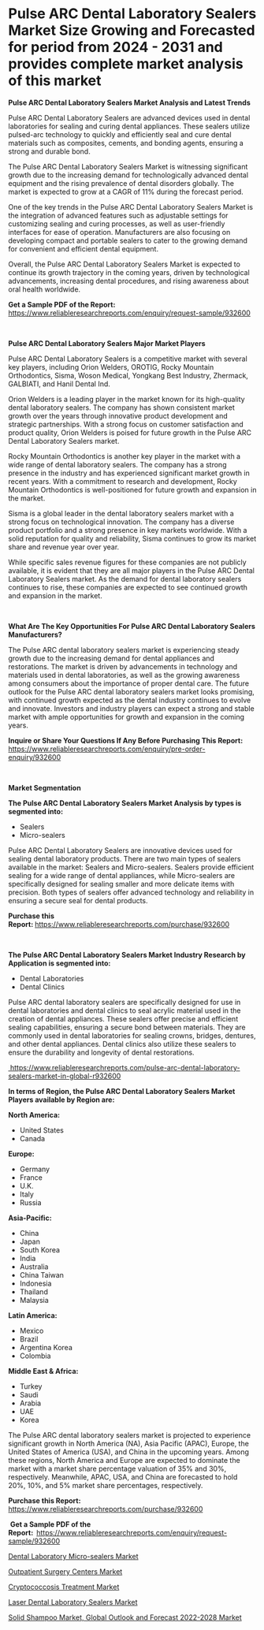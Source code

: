 <p><h1>Pulse ARC Dental Laboratory Sealers Market Size Growing and Forecasted for period from 2024 - 2031 and provides complete market analysis of this market</h1></p><p><strong>Pulse ARC Dental Laboratory Sealers Market Analysis and Latest Trends</strong></p>
<p><p>Pulse ARC Dental Laboratory Sealers are advanced devices used in dental laboratories for sealing and curing dental appliances. These sealers utilize pulsed-arc technology to quickly and efficiently seal and cure dental materials such as composites, cements, and bonding agents, ensuring a strong and durable bond.</p><p>The Pulse ARC Dental Laboratory Sealers Market is witnessing significant growth due to the increasing demand for technologically advanced dental equipment and the rising prevalence of dental disorders globally. The market is expected to grow at a CAGR of 11% during the forecast period.</p><p>One of the key trends in the Pulse ARC Dental Laboratory Sealers Market is the integration of advanced features such as adjustable settings for customizing sealing and curing processes, as well as user-friendly interfaces for ease of operation. Manufacturers are also focusing on developing compact and portable sealers to cater to the growing demand for convenient and efficient dental equipment.</p><p>Overall, the Pulse ARC Dental Laboratory Sealers Market is expected to continue its growth trajectory in the coming years, driven by technological advancements, increasing dental procedures, and rising awareness about oral health worldwide.</p></p>
<p><strong>Get a Sample PDF of the Report:&nbsp;</strong> <a href="https://www.reliableresearchreports.com/enquiry/request-sample/932600">https://www.reliableresearchreports.com/enquiry/request-sample/932600</a></p>
<p>&nbsp;</p>
<p><strong>Pulse ARC Dental Laboratory Sealers Major Market Players</strong></p>
<p><p>Pulse ARC Dental Laboratory Sealers is a competitive market with several key players, including Orion Welders, OROTIG, Rocky Mountain Orthodontics, Sisma, Woson Medical, Yongkang Best Industry, Zhermack, GALBIATI, and Hanil Dental Ind. </p><p>Orion Welders is a leading player in the market known for its high-quality dental laboratory sealers. The company has shown consistent market growth over the years through innovative product development and strategic partnerships. With a strong focus on customer satisfaction and product quality, Orion Welders is poised for future growth in the Pulse ARC Dental Laboratory Sealers market.</p><p>Rocky Mountain Orthodontics is another key player in the market with a wide range of dental laboratory sealers. The company has a strong presence in the industry and has experienced significant market growth in recent years. With a commitment to research and development, Rocky Mountain Orthodontics is well-positioned for future growth and expansion in the market.</p><p>Sisma is a global leader in the dental laboratory sealers market with a strong focus on technological innovation. The company has a diverse product portfolio and a strong presence in key markets worldwide. With a solid reputation for quality and reliability, Sisma continues to grow its market share and revenue year over year.</p><p>While specific sales revenue figures for these companies are not publicly available, it is evident that they are all major players in the Pulse ARC Dental Laboratory Sealers market. As the demand for dental laboratory sealers continues to rise, these companies are expected to see continued growth and expansion in the market.</p></p>
<p>&nbsp;</p>
<p><strong>What Are The Key Opportunities For Pulse ARC Dental Laboratory Sealers Manufacturers?</strong></p>
<p><p>The Pulse ARC dental laboratory sealers market is experiencing steady growth due to the increasing demand for dental appliances and restorations. The market is driven by advancements in technology and materials used in dental laboratories, as well as the growing awareness among consumers about the importance of proper dental care. The future outlook for the Pulse ARC dental laboratory sealers market looks promising, with continued growth expected as the dental industry continues to evolve and innovate. Investors and industry players can expect a strong and stable market with ample opportunities for growth and expansion in the coming years.</p></p>
<p><strong>Inquire or Share Your Questions If Any Before Purchasing This Report:</strong> <a href="https://www.reliableresearchreports.com/enquiry/pre-order-enquiry/932600">https://www.reliableresearchreports.com/enquiry/pre-order-enquiry/932600</a></p>
<p>&nbsp;</p>
<p><strong>Market Segmentation</strong></p>
<p><strong>The Pulse ARC Dental Laboratory Sealers Market Analysis by types is segmented into:</strong></p>
<p><ul><li>Sealers</li><li>Micro-sealers</li></ul></p>
<p><p>Pulse ARC Dental Laboratory Sealers are innovative devices used for sealing dental laboratory products. There are two main types of sealers available in the market: Sealers and Micro-sealers. Sealers provide efficient sealing for a wide range of dental appliances, while Micro-sealers are specifically designed for sealing smaller and more delicate items with precision. Both types of sealers offer advanced technology and reliability in ensuring a secure seal for dental products.</p></p>
<p><strong>Purchase this Report:&nbsp;</strong><a href="https://www.reliableresearchreports.com/purchase/932600">https://www.reliableresearchreports.com/purchase/932600</a></p>
<p>&nbsp;</p>
<p><strong>The Pulse ARC Dental Laboratory Sealers Market Industry Research by Application is segmented into:</strong></p>
<p><ul><li>Dental Laboratories</li><li>Dental Clinics</li></ul></p>
<p><p>Pulse ARC dental laboratory sealers are specifically designed for use in dental laboratories and dental clinics to seal acrylic material used in the creation of dental appliances. These sealers offer precise and efficient sealing capabilities, ensuring a secure bond between materials. They are commonly used in dental laboratories for sealing crowns, bridges, dentures, and other dental appliances. Dental clinics also utilize these sealers to ensure the durability and longevity of dental restorations.</p></p>
<p><a href="https://www.reliableresearchreports.com/pulse-arc-dental-laboratory-sealers-market-in-global-r932600">&nbsp;https://www.reliableresearchreports.com/pulse-arc-dental-laboratory-sealers-market-in-global-r932600</a></p>
<p><strong>In terms of Region, the Pulse ARC Dental Laboratory Sealers Market Players available by Region are:</strong></p>
<p>
    <p> <strong> North America: </strong>
        <ul>
            <li>United States</li>
            <li>Canada</li>
        </ul>
        </p> 
    <p> <strong> Europe: </strong>
        <ul>
            <li>Germany</li>
            <li>France</li>
            <li>U.K.</li>
            <li>Italy</li>
            <li>Russia</li>
        </ul>
        </p> 
    <p> <strong> Asia-Pacific: </strong>
        <ul>
            <li>China</li>
            <li>Japan</li>
            <li>South Korea</li>
            <li>India</li>
            <li>Australia</li>
            <li>China Taiwan</li>
            <li>Indonesia</li>
            <li>Thailand</li>
            <li>Malaysia</li>
        </ul>
        </p> 
    <p> <strong> Latin America: </strong>
        <ul>
            <li>Mexico</li>
            <li>Brazil</li>
            <li>Argentina Korea</li>
            <li>Colombia</li>
        </ul>
        </p> 
    <p> <strong> Middle East & Africa: </strong>
        <ul>
            <li>Turkey</li>
            <li>Saudi</li>
            <li>Arabia</li>
            <li>UAE</li>
            <li>Korea</li>
        </ul>
    </p>
    </p>
<p><p>The Pulse ARC dental laboratory sealers market is projected to experience significant growth in North America (NA), Asia Pacific (APAC), Europe, the United States of America (USA), and China in the upcoming years. Among these regions, North America and Europe are expected to dominate the market with a market share percentage valuation of 35% and 30%, respectively. Meanwhile, APAC, USA, and China are forecasted to hold 20%, 10%, and 5% market share percentages, respectively.</p></p>
<p><strong>Purchase this Report: </strong><a href="https://www.reliableresearchreports.com/purchase/932600">https://www.reliableresearchreports.com/purchase/932600</a></p>
<p>&nbsp;<strong>Get a Sample PDF of the Report:&nbsp;&nbsp;</strong><a href="https://www.reliableresearchreports.com/enquiry/request-sample/932600">https://www.reliableresearchreports.com/enquiry/request-sample/932600</a></p>
<p><strong></strong></p>
<p><p><a href="https://github.com/ashepherd82/Market-Research-Report-List-6/blob/main/dental-laboratory-micro-sealers-market.md">Dental Laboratory Micro-sealers Market</a></p><p><a href="https://medium.com/@colin.arnold9078/global-outpatient-surgery-centers-industry-types-applications-market-players-regional-growth-57a66bb767a5">Outpatient Surgery Centers Market</a></p><p><a href="https://medium.com/@david.mackay7867865/cryptococcosis-treatment-market-share-size-trends-industry-analysis-report-by-application-7f6e925acd0a">Cryptococcosis Treatment Market</a></p><p><a href="https://github.com/irfadac/Market-Research-Report-List-4/blob/main/laser-dental-laboratory-sealers-market.md">Laser Dental Laboratory Sealers Market</a></p><p><a href="https://issuu.com/reportprime-2/docs/solid-shampoo-market-global-outlook_c40ed806014e3a">Solid Shampoo Market, Global Outlook and Forecast 2022-2028 Market</a></p></p>
